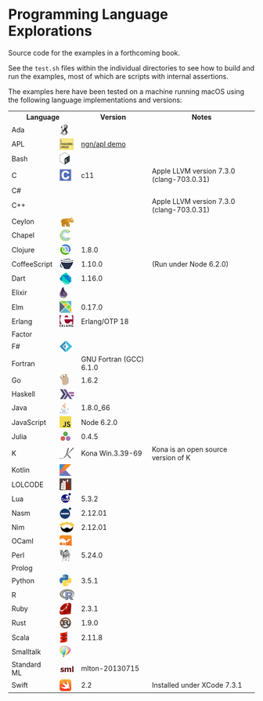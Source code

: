 # Programming Language Explorations

Source code for the examples in a forthcoming book.

See the `test.sh` files within the individual directories to see how to build and run the examples, most of which are scripts with internal assertions.

The examples here have been tested on a machine running macOS using the following language implementations and versions:

<table>
<tr><th colspan="2">Language<th>Version<th>Notes
<tr><td>Ada
    <td><img align="center" valign="middle" src="resources/ada-logo-24.png">
    <td>
    <td>
<tr><td>APL
    <td><img align="center" valign="middle" src="resources/apl-logo-24.png">
    <td><a href="http://ngn.github.io/apl/web/index.html">ngn/apl demo</a>
    <td>
<tr><td>Bash
    <td><img align="center" valign="middle" src="resources/bash-logo-24.png">
    <td>
    <td>
<tr><td>C
    <td><img align="center" valign="middle" src="resources/c-logo-24.png">
    <td>c11
    <td>Apple LLVM version 7.3.0 (clang-703.0.31)
<tr><td>C#
    <td>
    <td>
    <td>
<tr><td>C++
    <td>
    <td>
    <td>Apple LLVM version 7.3.0 (clang-703.0.31)
<tr><td>Ceylon
    <td><img align="center" valign="middle" src="resources/ceylon-logo-24.png">
    <td>
    <td>
<tr><td>Chapel
    <td><img align="center" valign="middle" src="resources/chapel-logo-24.png">
    <td>
    <td>
<tr><td>Clojure
    <td><img align="center" valign="middle" src="resources/clojure-logo-24.png">
    <td>1.8.0
    <td>
<tr><td>CoffeeScript
    <td><img align="center" valign="middle" src="resources/coffeescript-logo-24.png">
    <td>1.10.0
    <td>(Run under Node 6.2.0)
<tr><td>Dart
    <td><img align="center" valign="middle" src="resources/dart-logo-24.png">
    <td>1.16.0
    <td>
<tr><td>Elixir
    <td><img align="center" valign="middle" src="resources/elixir-logo-24.png">
    <td>
    <td>
<tr><td>Elm
    <td><img align="center" valign="middle" src="resources/elm-logo-24.png">
    <td>0.17.0
    <td>
<tr><td>Erlang
    <td><img align="center" valign="middle" src="resources/erlang-logo-24.png">
    <td>Erlang/OTP 18
    <td>
<tr><td>Factor
    <td>
    <td>
    <td>
<tr><td>F#
    <td><img align="center" valign="middle" src="resources/fsharp-logo-24.png">
    <td>
    <td>
<tr><td>Fortran
    <td>
    <td>GNU Fortran (GCC) 6.1.0
    <td>
<tr><td>Go
    <td><img align="center" valign="middle" src="resources/go-logo-24.png">
    <td>1.6.2
    <td>
<tr><td>Haskell
    <td><img align="center" valign="middle" src="resources/haskell-logo-24.png">
    <td>
    <td>
<tr><td>Java
    <td><img align="center" valign="middle" src="resources/java-logo-24.png">
    <td>1.8.0_66
    <td>
<tr><td>JavaScript
    <td><img align="center" valign="middle" src="resources/javascript-logo-24.png">
    <td>Node 6.2.0
    <td>
<tr><td>Julia
    <td><img align="center" valign="middle" src="resources/julia-logo-24.png">
    <td>0.4.5
    <td>
<tr><td>K
    <td><img align="center" valign="middle" src="resources/k-logo-24.png">
    <td>Kona Win.3.39-69
    <td>Kona is an open source version of K
<tr><td>Kotlin
    <td><img align="center" valign="middle" src="resources/kotlin-logo-24.png">
    <td>
    <td>
<tr><td>LOLCODE
    <td><img align="center" valign="middle" src="resources/lolcode-logo-24.png">
    <td>
    <td>
<tr><td>Lua
    <td><img align="center" valign="middle" src="resources/lua-logo-24.png">
    <td>5.3.2
    <td>
<tr><td>Nasm
    <td><img align="center" valign="middle" src="resources/nasm-logo-24.png">
    <td>2.12.01
    <td>
<tr><td>Nim
    <td><img align="center" valign="middle" src="resources/nim-logo-24.png">
    <td>2.12.01
    <td>
<tr><td>OCaml
    <td><img align="center" valign="middle" src="resources/ocaml-logo-24.png">
    <td>
    <td>
<tr><td>Perl
    <td><img align="center" valign="middle" src="resources/perl-logo-24.png">
    <td>5.24.0
    <td>
<tr><td>Prolog
    <td>
    <td>
    <td>
<tr><td>Python
    <td><img align="center" valign="middle" src="resources/python-logo-24.png">
    <td>3.5.1
    <td>
<tr><td>R
    <td><img align="center" valign="middle" src="resources/r-logo-24.png">
    <td>
    <td>
<tr><td>Ruby
    <td><img align="center" valign="middle" src="resources/ruby-logo-24.png">
    <td>2.3.1
    <td>
<tr><td>Rust
    <td><img align="center" valign="middle" src="resources/rust-logo-24.png">
    <td>1.9.0
    <td>
<tr><td>Scala
    <td><img align="center" valign="middle" src="resources/scala-logo-24.png">
    <td>2.11.8
    <td>
<tr><td>Smalltalk
    <td><img align="center" valign="middle" src="resources/smalltalk-logo-24.png">
    <td>
    <td>
<tr><td>Standard ML
    <td><img align="center" valign="middle" src="resources/sml-logo-24.png">
    <td>mlton-20130715
    <td>
<tr><td>Swift
    <td><img align="center" valign="middle" src="resources/swift-logo-24.png">
    <td>2.2
    <td>Installed under XCode 7.3.1
</table>
